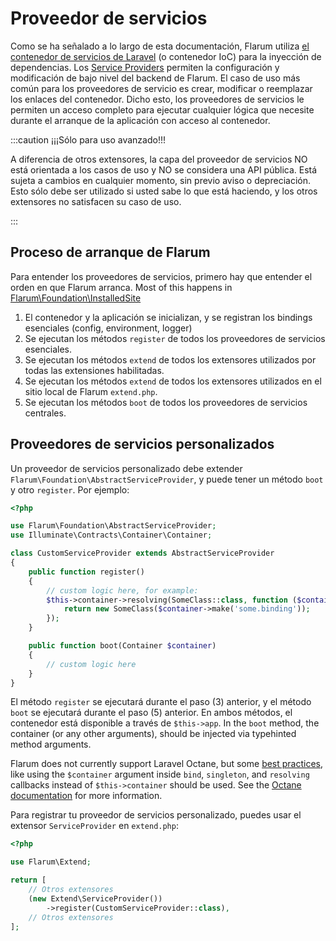 # Proveedor de servicios

Como se ha señalado a lo largo de esta documentación, Flarum utiliza [el contenedor de servicios de Laravel](https://laravel.com/docs/6.x/container) (o contenedor IoC) para la inyección de dependencias.
Los [Service Providers](https://laravel.com/docs/6.x/providers) permiten la configuración y modificación de bajo nivel del backend de Flarum.
El caso de uso más común para los proveedores de servicio es crear, modificar o reemplazar los enlaces del contenedor.
Dicho esto, los proveedores de servicios le permiten un acceso completo para ejecutar cualquier lógica que necesite durante el arranque de la aplicación con acceso al contenedor.

:::caution ¡¡¡Sólo para uso avanzado!!!

A diferencia de otros extensores, la capa del proveedor de servicios NO está orientada a los casos de uso y NO se considera una API pública. Está sujeta a cambios en cualquier momento, sin previo aviso o depreciación. Esto sólo debe ser utilizado si usted sabe lo que está haciendo, y los otros extensores no satisfacen su caso de uso.

:::

## Proceso de arranque de Flarum

Para entender los proveedores de servicios, primero hay que entender el orden en que Flarum arranca. Most of this happens in [Flarum\Foundation\InstalledSite](https://github.com/flarum/framework/blob/main/framework/core/src/Foundation/InstalledSite.php)

1. El contenedor y la aplicación se inicializan, y se registran los bindings esenciales (config, environment, logger)
2. Se ejecutan los métodos `register` de todos los proveedores de servicios esenciales.
3. Se ejecutan los métodos `extend` de todos los extensores utilizados por todas las extensiones habilitadas.
4. Se ejecutan los métodos `extend` de todos los extensores utilizados en el sitio local de Flarum `extend.php`.
5. Se ejecutan los métodos `boot` de todos los proveedores de servicios centrales.

## Proveedores de servicios personalizados

Un proveedor de servicios personalizado debe extender `Flarum\Foundation\AbstractServiceProvider`, y puede tener un método `boot` y otro `register`. Por ejemplo:

```php
<?php

use Flarum\Foundation\AbstractServiceProvider;
use Illuminate\Contracts\Container\Container;

class CustomServiceProvider extends AbstractServiceProvider
{
    public function register()
    {
        // custom logic here, for example:
        $this->container->resolving(SomeClass::class, function ($container) {
            return new SomeClass($container->make('some.binding'));
        });
    }

    public function boot(Container $container)
    {
        // custom logic here
    }
}
```

El método `register` se ejecutará durante el paso (3) anterior, y el método `boot` se ejecutará durante el paso (5) anterior. En ambos métodos, el contenedor está disponible a través de `$this->app`. In the `boot` method, the container (or any other arguments), should be injected via typehinted method arguments.

Flarum does not currently support Laravel Octane, but some [best practices](https://laravel.com/docs/8.x/octane#dependency-injection-and-octane), like using the `$container` argument inside `bind`, `singleton`, and `resolving` callbacks instead of `$this->container` should be used. See the [Octane documentation](https://laravel.com/docs/8.x/octane#dependency-injection-and-octane) for more information.

Para registrar tu proveedor de servicios personalizado, puedes usar el extensor `ServiceProvider` en `extend.php`:

```php
<?php

use Flarum\Extend;

return [
    // Otros extensores
    (new Extend\ServiceProvider())
        ->register(CustomServiceProvider::class),
    // Otros extensores
];
```
